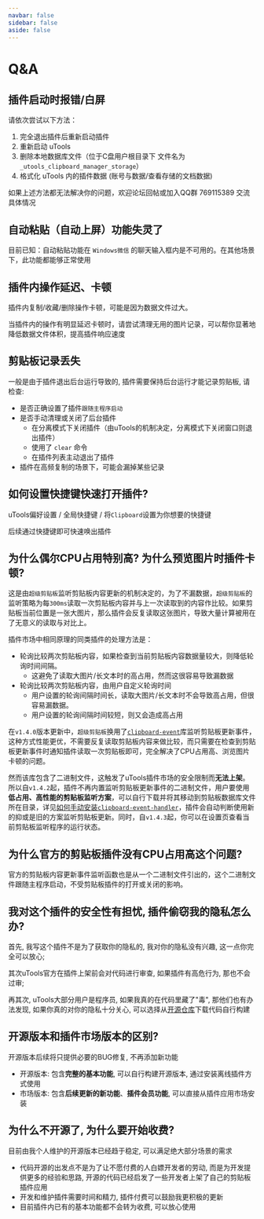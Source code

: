 ```yaml
---
navbar: false
sidebar: false
aside: false
---
```


# Q&A

## 插件启动时报错/白屏

请依次尝试以下方法：

1. 完全退出插件后重新启动插件
2. 重新启动 uTools
3. 删除本地数据库文件（位于C盘用户根目录下 文件名为`_utools_clipboard_manager_storage`）
4. 格式化 uTools 内的插件数据 (账号与数据/查看存储的文档数据)

如果上述方法都无法解决你的问题，欢迎论坛回帖或加入QQ群 769115389 交流具体情况

## 自动粘贴（自动上屏）功能失灵了

目前已知：自动粘贴功能在 `Windows微信` 的聊天输入框内是不可用的。在其他场景下，此功能都能够正常使用

## 插件内操作延迟、卡顿

插件内复制/收藏/删除操作卡顿，可能是因为数据文件过大。

当插件内的操作有明显延迟卡顿时，请尝试清理无用的图片记录，可以帮你显著地降低数据文件体积，提高插件响应速度

## 剪贴板记录丢失

一般是由于插件退出后台运行导致的, 插件需要保持后台运行才能记录剪贴板, 请检查:
- 是否正确设置了插件`跟随主程序启动`
- 是否手动清理或关闭了后台插件
  - 在分离模式下关闭插件（由uTools的机制决定，分离模式下关闭窗口则退出插件）
  - 使用了 `clear` 命令
  - 在插件列表主动退出了插件
- 插件在高频复制的场景下，可能会漏掉某些记录

## 如何设置快捷键快速打开插件?

uTools偏好设置 / 全局快捷键 / 将`Clipboard`设置为你想要的快捷键

后续通过快捷键即可快速唤出插件

## 为什么偶尔CPU占用特别高? 为什么预览图片时插件卡顿?

这是由`超级剪贴板`监听剪贴板内容更新的机制决定的，为了不漏数据，`超级剪贴板`的监听策略为每`300ms`读取一次剪贴板内容并与上一次读取到的内容作比较。如果剪贴板当前位置是一张大图片，那么插件会反复读取这张图片，导致大量计算被用在了无意义的读取与对比上。

插件市场中相同原理的同类插件的处理方法是：

- 轮询比较两次剪贴板内容，如果检查到当前剪贴板内容数据量较大，则降低轮询时间间隔。
  - 这避免了读取大图片/长文本时的高占用，然而这很容易导致漏数据
- 轮询比较两次剪贴板内容，由用户自定义轮询时间
  - 用户设置的轮询间隔时间长，读取大图片/长文本时不会导致高占用，但很容易漏数据。
  - 用户设置的轮询间隔时间较短，则又会造成高占用

在`v1.4.0`版本更新中，`超级剪贴板`换用了[`clipboard-event`](https://github.com/sudhakar3697/node-clipboard-event)库监听剪贴板更新事件，这种方式性能更优，不需要反复读取剪贴板内容来做比较，而只需要在检查到剪贴板更新事件时通知插件读取一次剪贴板即可，完全解决了CPU占用高、浏览图片卡顿的问题。

然而该库包含了二进制文件，这触发了uTools插件市场的安全限制而**无法上架**。所以自`v1.4.2`起，插件不再内置监听剪贴板更新事件的二进制文件，用户要使用**低占用、高性能的剪贴板监听方案**，可以自行下载并将其移动到剪贴板数据库文件所在目录，详见[如何手动安装`clipboard-event-handler`](../guide/)，插件会自动判断使用新的抑或是旧的方案监听剪贴板更新。同时，自`v1.4.3`起，你可以在设置页查看当前剪贴板监听程序的运行状态。

## 为什么官方的剪贴板插件没有CPU占用高这个问题?

官方的剪贴板内容更新事件监听函数也是从一个二进制文件引出的，这个二进制文件跟随主程序启动，不受剪贴板插件的打开或关闭的影响。

## 我对这个插件的安全性有担忧, 插件偷窃我的隐私怎么办?

首先, 我写这个插件不是为了获取你的隐私的, 我对你的隐私没有兴趣, 这一点你完全可以放心;

其次uTools官方在插件上架前会对代码进行审查, 如果插件有高危行为, 那也不会过审;

再其次, uTools大部分用户是程序员, 如果我真的在代码里藏了"毒", 那他们也有办法发现, 如果你真的对你的隐私十分关心, 可以选择从[开源仓库](https://githubcom/ZiuChen/ClipboardManager)下载代码自行构建

## 开源版本和插件市场版本的区别?

开源版本后续将只提供必要的BUG修复, 不再添加新功能

- 开源版本: 包含**完整的基本功能**, 可以自行构建开源版本, 通过安装离线插件方式使用
- 市场版本: 包含**后续更新的新功能**、**插件会员功能**, 可以直接从插件应用市场安装

## 为什么不开源了, 为什么要开始收费?

目前由我个人维护的开源版本已经趋于稳定, 可以满足绝大部分场景的需求

- 代码开源的出发点不是为了让不愿付费的人白嫖开发者的劳动, 而是为开发提供更多的经验和思路, 开源的代码已经启发了一些开发者上架了自己的剪贴板插件应用
- 开发和维护插件需要时间和精力, 插件付费可以鼓励我更积极的更新
- 目前插件内已有的基本功能都不会转为收费, 可以放心使用

